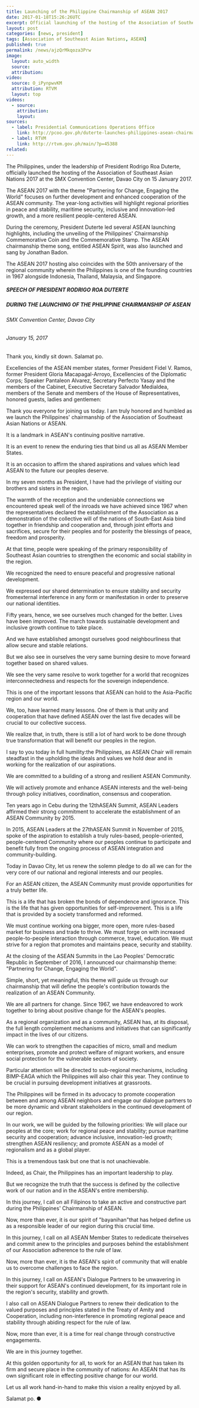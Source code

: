 ```yaml
---
title: Launching of the Philippine Chairmanship of ASEAN 2017
date: 2017-01-18T15:26:26UTC
excerpt: Official launching of the hosting of the Association of Southeast Asian Nations 2017 at the SMX Convention Center, Davao City on 15 January 2017. 
layout: post
categories: [news, president]
tags: [Association of Southeast Asian Nations, ASEAN]
published: true
permalink: /news/ajzQrMkqoza3Prw
image:
  layout: auto_width
  source: 
  attribution: 
video:
  source: O_iPynpwvKM
  attribution: RTVM
  layout: top
videos:
  - source: 
    attribution: 
    layout: 
sources:
  - label: Presidential Communications Operations Office
    link: http://pcoo.gov.ph/duterte-launches-philippines-asean-chairmanship-calls-for-filipino-bayanihan-15-jan-2017/
  - label: RTVM
    link: http://rtvm.gov.ph/main/?p=45388
related:
---
```


The Philippines, under the leadership of President Rodrigo Roa Duterte, officially launched the hosting of the Association of Southeast Asian Nations 2017 at the SMX Convention Center, Davao City on 15 January 2017. 

The ASEAN 2017 with the theme "Partnering for Change, Engaging the World" focuses on further development and enhanced cooperation of the ASEAN community. The year-long activities will highlight regional priorities in peace and stability, maritime security, inclusive and innovation-led growth, and a more resilient people-centered ASEAN.

During the ceremony, President Duterte led several ASEAN launching highlights, including the unveiling of the Philippines' Chairmanship Commemorative Coin and the Commemorative Stamp. The ASEAN chairmanship theme song, entitled ASEAN Spirit, was also launched and sang by Jonathan Badon.

The ASEAN 2017 hosting also coincides with the 50th anniversary of the regional community wherein the Philippines is one of the founding countries in 1967 alongside Indonesia, Thailand, Malaysia, and Singapore.

##### SPEECH OF PRESIDENT RODRIGO ROA DUTERTE

##### DURING THE LAUNCHING OF THE PHILIPPINE CHAIRMANSHIP OF ASEAN

###### SMX Convention Center, Davao City

###### January 15, 2017

Thank you, kindly sit down. Salamat po.

Excellencies of the ASEAN member states, former President Fidel V. Ramos, former President Gloria Macapagal-Arroyo, Excellencies of the Diplomatic Corps; Speaker Pantaleon Alvarez, Secretary Perfecto Yasay and the members of the Cabinet, Executive Secretary Salvador Medialdea, members of the Senate and members of the House of Representatives, honored guests, ladies and gentlemen:

Thank you everyone for joining us today. I am truly honored and humbled as we launch the Philippines' chairmanship of the Association of Southeast Asian Nations or ASEAN.

It is a landmark in ASEAN's continuing positive narrative.

It is an event to renew the enduring ties that bind us all as ASEAN Member States.

It is an occasion to affirm the shared aspirations and values which lead ASEAN to the future our peoples deserve.

In my seven months as President, I have had the privilege of visiting our brothers and sisters in the region.

The warmth of the reception and the undeniable connections we encountered speak well of the inroads we have achieved since 1967 when the representatives declared the establishment of the Association as a demonstration of the collective will of the nations of South-East Asia bind together in friendship and cooperation and, through joint efforts and sacrifices, secure for their peoples and for posterity the blessings of peace, freedom and prosperity.

At that time, people were speaking of the primary responsibility of Southeast Asian countries to strengthen the economic and social stability in the region.

We recognized the need to ensure peaceful and progressive national development.


We expressed our shared determination to ensure stability and security fromexternal interference in any form or manifestation in order to preserve our national identities.

Fifty years, hence, we see ourselves much changed for the better. Lives have been improved. The march towards sustainable development and inclusive growth continue to take place.

And we have established amongst ourselves good neighbourliness that allow secure and stable relations.

But we also see in ourselves the very same burning desire to move forward together based on shared values.

We see the very same resolve to work together for a world that recognizes interconnectedness and respects for the sovereign independence.

This is one of the important lessons that ASEAN can hold to the Asia-Pacific region and our world.

We, too, have learned many lessons. One of them is that unity and cooperation that have defined ASEAN over the last five decades will be crucial to our collective success.

We realize that, in truth, there is still a lot of hard work to be done through true transformation that will benefit our peoples in the region.

I say to you today in full humility:the Philippines, as ASEAN Chair will remain steadfast in the upholding the ideals and values we hold dear and in working for the realization of our aspirations.

We are committed to a building of a strong and resilient ASEAN Community.

We will actively promote and enhance ASEAN interests and the well-being through policy initiatives, coordination, consensus and cooperation.

Ten years ago in Cebu during the 12thASEAN Summit, ASEAN Leaders affirmed their strong commitment to accelerate the establishment of an ASEAN Community by 2015.

In 2015, ASEAN Leaders at the 27thASEAN Summit in November of 2015, spoke of the aspiration to establish a truly rules-based, people-oriented, people-centered Community where our peoples continue to participate and benefit fully from the ongoing process of ASEAN integration and community-building.

Today in Davao City, let us renew the solemn pledge to do all we can for the very core of our national and regional interests and our peoples.

For an ASEAN citizen, the ASEAN Community must provide opportunities for a truly better life.

This is a life that has broken the bonds of dependence and ignorance. This is the life that has given opportunities for self-improvement. This is a life that is provided by a society transformed and reformed.

We must continue working ona bigger, more open, more rules-based market for business and trade to thrive. We must forge on with increased people-to-people interaction through commerce, travel, education. We must strive for a region that promotes and maintains peace, security and stability.

At the closing of the ASEAN Summits in the Lao Peoples' Democratic Republic in September of 2016, I announced our chairmanship theme: "Partnering for Change, Engaging the World".

Simple, short, yet meaningful, this theme will guide us through our chairmanship that will define the people's contribution towards the realization of an ASEAN Community.

We are all partners for change. Since 1967, we have endeavored to work together to bring about positive change for the ASEAN's peoples.

As a regional organization and as a community, ASEAN has, at its disposal, the full length complement mechanisms and initiatives that can significantly impact in the lives of our citizens.

We can work to strengthen the capacities of micro, small and medium enterprises, promote and protect welfare of migrant workers, and ensure social protection for the vulnerable sectors of society.

Particular attention will be directed to sub-regional mechanisms, including BIMP-EAGA which the Philippines will also chair this year. They continue to be crucial in pursuing development initiatives at grassroots.

The Philippines will be firmed in its advocacy to promote cooperation between and among ASEAN neighbors and engage our dialogue partners to be more dynamic and vibrant stakeholders in the continued development of our region.

In our work, we will be guided by the following priorities: We will place our peoples at the core; work for regional peace and stability; pursue maritime security and cooperation; advance inclusive, innovation-led growth; strengthen ASEAN resiliency; and promote ASEAN as a model of regionalism and as a global player.

This is a tremendous task but one that is not unachievable.

Indeed, as Chair, the Philippines has an important leadership to play.

But we recognize the truth that the success is defined by the collective work of our nation and in the ASEAN's entire membership.

In this journey, I call on all Filipinos to take an active and constructive part during the Philippines' Chairmanship of ASEAN.

Now, more than ever, it is our spirit of "bayanihan"that has helped define us as a responsible leader of our region during this crucial time.

In this journey, I call on all ASEAN Member States to rededicate theirselves and commit anew to the principles and purposes behind the establishment of our Association adherence to the rule of law.

Now, more than ever, it is the ASEAN's spirit of community that will enable us to overcome challenges to face the region.

In this journey, I call on ASEAN's Dialogue Partners to be unwavering in their support for ASEAN's continued development, for its important role in the region's security, stability and growth.

I also call on ASEAN Dialogue Partners to renew their dedication to the valued purposes and principles stated in the Treaty of Amity and Cooperation, including non-interference in promoting regional peace and stability through abiding respect for the rule of law.

Now, more than ever, it is a time for real change through constructive engagements.

We are in this journey together.

At this golden opportunity for all, to work for an ASEAN that has taken its firm and secure place in the community of nations: An ASEAN that has its own significant role in effecting positive change for our world.

Let us all work hand-in-hand to make this vision a reality enjoyed by all.

Salamat po.
&#x25cf;
